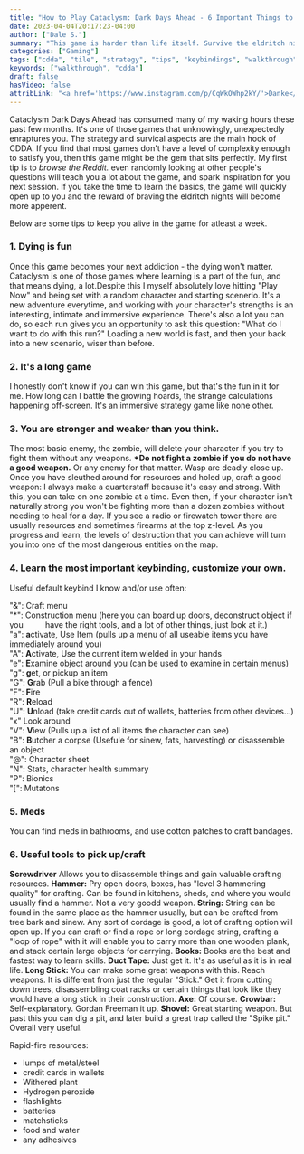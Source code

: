 ```yaml
---
title: "How to Play Cataclysm: Dark Days Ahead - 6 Important Things to Know" ## Means name of the article is filename
date: 2023-04-04T20:17:23-04:00
author: ["Dale S."]
summary: "This game is harder than life itself. Survive the eldritch nights with these tips."
categories: ["Gaming"]
tags: ["cdda", "tile", "strategy", "tips", "keybindings", "walkthrough"]
keywords: ["walkthrough", "cdda"]
draft: false
hasVideo: false
attribLink: "<a href='https://www.instagram.com/p/CqWkOWhp2kY/'>Danke</a>"
---
```


Cataclysm Dark Days Ahead has consumed many of my waking hours these past few months. It's one of those games that unknowingly, unexpectedly enraptures you. The strategy and survical aspects are the main hook of CDDA. If you find that most games don't have a level of complexity enough to satisfy you, then this game might be the gem that sits perfectly. My first tip is to _browse the Reddit._ even randomly looking at other people's questions will teach you a lot about the game, and spark inspiration for you next session. If you take the time to learn the basics, the game will quickly open up to you and the reward of braving the eldritch nights will become more apperent.

Below are some tips to keep you alive in the game for atleast a week.

### 1. Dying is fun

Once this game becomes your next addiction - the dying won't matter. Cataclysm is one of those games where learning is a part of the fun, and that means dying, a lot.Despite this I myself absolutely love hitting "Play Now" and being set with a random character and starting scenerio. It's a new adventure everytime, and working with your character's strengths is an interesting, intimate and immersive experience. There's also a lot you can do, so each run gives you an opportunity to ask this question: "What do I want to do with this run?" Loading a new world is fast, and then your back into a new scenario, wiser than before.

### 2. It's a long game

I honestly don't know if you can win this game, but that's the fun in it for me. How long can I battle the growing hoards, the strange calculations happening off-screen. It's an immersive strategy game like none other.

### 3. You are stronger and weaker than you think.

The most basic enemy, the zombie, will delete your character if you try to fight them without any weapons. **\*Do not fight a zombie if you do not have a good weapon.** Or any enemy for that matter. Wasp are deadly close up. Once you have sleuthed around for resources and holed up, craft a good weapon: I always make a quarterstaff because it's easy and strong. With this, you can take on one zombie at a time. Even then, if your character isn't naturally strong you won't be fighting more than a dozen zombies without needing to heal for a day. If you see a radio or firewatch tower there are usually resources and sometimes firearms at the top z-level. As you progress and learn, the levels of destruction that you can achieve will turn you into one of the most dangerous entities on the map.

### 4. Learn the most important keybinding, customize your own.

Useful default keybind I know and/or use often:

"&": Craft menu  
"\*": Construction menu (here you can board up doors, deconstruct object if you &emsp;&emsp;&ensp;have the right tools, and a lot of other things, just look at it.)  
"a": **a**ctivate, Use Item (pulls up a menu of all useable items you have immediately around you)  
"A": **A**ctivate, Use the current item wielded in your hands  
"e": **E**xamine object around you (can be used to examine in certain menus)  
"g": **g**et, or pickup an item  
"G": **G**rab (Pull a bike through a fence)  
"F": **F**ire  
"R": **R**eload  
"U": **U**nload (take credit cards out of wallets, batteries from other devices...)  
"x" Look around  
"V": **V**iew (Pulls up a list of all items the character can see)  
"B": **B**utcher a corpse (Usefule for sinew, fats, harvesting) or disassemble an object  
"@": Character sheet  
"N": Stats, character health summary  
"P": Bionics  
"\[": Mutatons

### 5. Meds

You can find meds in bathrooms, and use cotton patches to craft bandages.

### 6. Useful tools to pick up/craft

**Screwdriver** Allows you to disassemble things and gain valuable crafting resources.
**Hammer:** Pry open doors, boxes, has "level 3 hammering quality" for crafting. Can be found in kitchens, sheds, and where you would usually find a hammer. Not a very goodd weapon.
**String:** String can be found in the same place as the hammer usually, but can be crafted from tree bark and sinew. Any sort of cordage is good, a lot of crafting option will open up. If you can craft or find a rope or long cordage string, crafting a "loop of rope" with it will enable you to carry more than one wooden plank, and stack certain large objects for carrying.
**Books:** Books are the best and fastest way to learn skills.
**Duct Tape:** Just get it. It's as useful as it is in real life.
**Long Stick:** You can make some great weapons with this. Reach weapons. It is different from just the regular "Stick." Get it from cutting down trees, disassembling coat racks or certain things that look like they would have a long stick in their construction.
**Axe:** Of course.
**Crowbar:** Self-explanatory. Gordan Freeman it up.
**Shovel:** Great starting weapon. But past this you can dig a pit, and later build a great trap called the "Spike pit." Overall very useful.

Rapid-fire resources:

- lumps of metal/steel
- credit cards in wallets
- Withered plant
- Hydrogen peroxide
- flashlights
- batteries
- matchsticks
- food and water
- any adhesives
